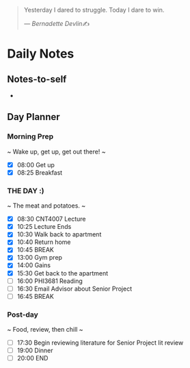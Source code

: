 > Yesterday I dared to struggle. Today I dare to win.
>
> &mdash; <cite>Bernadette Devlin</cite>✍️

# Daily Notes
## Notes-to-self
- 

## Day Planner
### Morning Prep
~
Wake up, get up, get out there!
~
- [x] 08:00 Get up
- [x] 08:25 Breakfast

### THE DAY :)
~
The meat and potatoes.
~
- [x] 08:30 CNT4007 Lecture
- [x] 10:25 Lecture Ends
- [x] 10:30 Walk back to apartment
- [x] 10:40 Return home
- [x] 10:45 BREAK
- [x] 13:00 Gym prep
- [x] 14:00 Gains
- [x] 15:30 Get back to the apartment
- [ ] 16:00 PHI3681 Reading
- [ ] 16:30 Email Advisor about Senior Project
- [ ] 16:45 BREAK

### Post-day
~
Food, review, then chill
~
- [ ] 17:30 Begin reviewing literature for Senior Project lit review
- [ ] 19:00 Dinner
- [ ] 20:00 END
